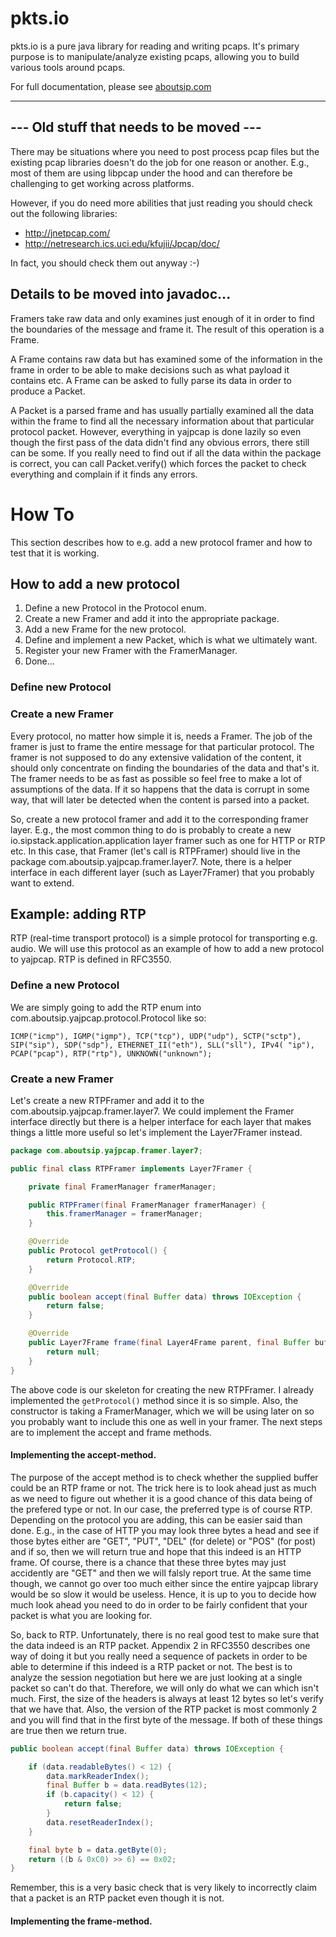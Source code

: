# pkts.io

pkts.io is a pure java library for reading and writing pcaps. It's primary purpose is to manipulate/analyze existing pcaps, allowing you to build various tools around pcaps.

For full documentation, please see [aboutsip.com](http://www.aboutsip.com/pktsio/)


----------------------------------------
--- Old stuff that needs to be moved ---
----------------------------------------

There may be situations where you need to post process pcap files but the existing pcap libraries doesn't do the job for one reason or another. E.g., most of them are using libpcap under the hood and can therefore be challenging to get working across platforms.

However, if you do need more abilities that just reading you should check out the following libraries:

* http://jnetpcap.com/
* http://netresearch.ics.uci.edu/kfujii/Jpcap/doc/

In fact, you should check them out anyway :-)

## Details to be moved into javadoc...

Framers take raw data and only examines just enough of it in order to find the boundaries of the message and frame it. The result of this operation is a Frame.

A Frame contains raw data but has examined some of the information in the frame in order to be able to make decisions such as what payload it contains etc. A Frame can be asked to fully parse its data in order to produce a Packet.

A Packet is a parsed frame and has usually partially examined all the data within the frame to find all the necessary information about that particular protocol packet. However, everything in yajpcap is done lazily so even though the first pass of the data didn't find any obvious errors, there still can be some. If you really need to find out if all the data within the package is correct, you can call Packet.verify() which forces the packet to check everything and complain if it finds any errors.

# How To

This section describes how to e.g. add a new protocol framer and how to test that it is working.

## How to add a new protocol

1. Define a new Protocol in the Protocol enum.
1. Create a new Framer and add it into the appropriate package.
1. Add a new Frame for the new protocol.
1. Define and implement a new Packet, which is what we ultimately want.
1. Register your new Framer with the FramerManager.
1. Done...


### Define new Protocol


### Create a new Framer

Every protocol, no matter how simple it is, needs a Framer. The job of the framer is just to frame the entire message for that particular protocol. The framer is not supposed to do any extensive validation of the content, it should only concentrate on finding the boundaries of the data and that's it. The framer needs to be as fast as possible so feel free to make a lot of assumptions of the data. If it so happens that the data is corrupt in some way, that will later be detected when the content is parsed into a packet.

So, create a new protocol framer and add it to the corresponding framer layer. E.g., the most common thing to do is probably to create a new io.sipstack.application.application layer framer such as one for HTTP or RTP etc. In this case, that Framer (let's call is RTPFramer) should live in the package com.aboutsip.yajpcap.framer.layer7. Note, there is a helper interface in each different layer (such as Layer7Framer) that you probably want to extend.

## Example: adding RTP

RTP (real-time transport protocol) is a simple protocol for transporting e.g. audio. We will use this protocol as an example of how to add a new protocol to yajpcap. RTP is defined in RFC3550.

### Define a new Protocol

We are simply going to add the RTP enum into com.aboutsip.yajpcap.protocol.Protocol like so:

	ICMP("icmp"), IGMP("igmp"), TCP("tcp"), UDP("udp"), SCTP("sctp"), SIP("sip"), SDP("sdp"), ETHERNET_II("eth"), SLL("sll"), IPv4( "ip"), PCAP("pcap"), RTP("rtp"), UNKNOWN("unknown");


### Create a new Framer

Let's create a new RTPFramer and add it to the com.aboutsip.yajpcap.framer.layer7. We could implement the Framer interface directly but there is a helper interface for each layer that makes things a little more useful so let's implement the Layer7Framer instead.

``` java
package com.aboutsip.yajpcap.framer.layer7;

public final class RTPFramer implements Layer7Framer {

    private final FramerManager framerManager;

    public RTPFramer(final FramerManager framerManager) {
        this.framerManager = framerManager;
    }

    @Override
    public Protocol getProtocol() {
        return Protocol.RTP;
    }

    @Override
    public boolean accept(final Buffer data) throws IOException {
        return false;
    }

    @Override
    public Layer7Frame frame(final Layer4Frame parent, final Buffer buffer) throws IOException {
        return null;
    }
}
```

The above code is our skeleton for creating the new RTPFramer. I already implemented the ```getProtocol()``` method since it is so simple. Also, the constructor is taking a FramerManager, which we will be using later on so you probably want to include this one as well in your framer. The next steps are to implement the accept and frame methods.

#### Implementing the accept-method.

The purpose of the accept method is to check whether the supplied buffer could be an RTP frame or not. The trick here is to look ahead just as much as we need to figure out whether it is a good chance of this data being of the prefered type or not. In our case, the preferred type is of course RTP. Depending on the protocol you are adding, this can be easier said than done. E.g., in the case of HTTP  you may look three bytes a head and see if those bytes either are "GET", "PUT", "DEL" (for delete) or "POS" (for post) and if so, then we will return true and hope that this indeed is an HTTP frame. Of course, there is a chance that these three bytes may just accidently are "GET" and then we will falsly report true. At the same time though, we cannot go over too much either since the entire yajpcap library would be so slow it would be useless. Hence, it is up to you to decide how much look ahead you need to do in order to be fairly confident that your packet is what you are looking for.

So, back to RTP.  Unfortunately, there is no real good test to make sure that the data indeed is an RTP packet. Appendix 2 in RFC3550 describes one way of doing it but you really need a sequence of packets in order to be able to determine if this indeed is a RTP packet or not. The best is to analyze the session negotiation but here we are just looking at a single packet so can't do that. Therefore, we will only do what we can which isn't much. First, the size of the headers is always at least 12 bytes so let's verify that we have that. Also, the version of the RTP packet is most commonly 2 and you will find that in the first byte of the message. If both of these things are true then we return true.

``` java
public boolean accept(final Buffer data) throws IOException {

    if (data.readableBytes() < 12) {
        data.markReaderIndex();
        final Buffer b = data.readBytes(12);
        if (b.capacity() < 12) {
            return false;
        }
        data.resetReaderIndex();
    }

    final byte b = data.getByte(0);
    return ((b & 0xC0) >> 6) == 0x02;
}
```
Remember, this is a very basic check that is very likely to incorrectly claim that a packet is an RTP packet even though it is not. 

#### Implementing the frame-method.


